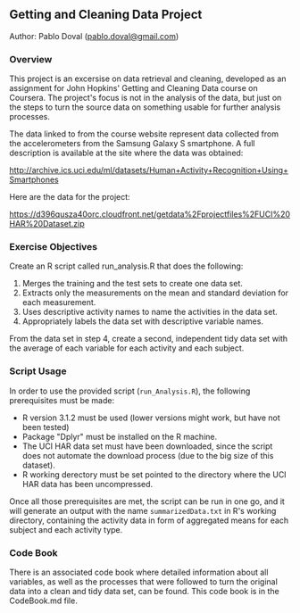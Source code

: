 ## Getting and Cleaning Data Project

Author: Pablo Doval (pablo.doval@gmail.com)


### Overview
This project is an excersise on data retrieval and cleaning, developed as an assignment for John Hopkins' Getting and Cleaning Data course on Coursera. The project's focus is not in the analysis of the data, but just on the steps to turn the source data on something usable for further analysis processes.

The data linked to from the course website represent data collected from the accelerometers from the Samsung Galaxy S smartphone. A full description is available at the site where the data was obtained:

http://archive.ics.uci.edu/ml/datasets/Human+Activity+Recognition+Using+Smartphones

Here are the data for the project:

https://d396qusza40orc.cloudfront.net/getdata%2Fprojectfiles%2FUCI%20HAR%20Dataset.zip

### Exercise Objectives

Create an R script called run_analysis.R that does the following: 

1. Merges the training and the test sets to create one data set.
2. Extracts only the measurements on the mean and standard deviation for each measurement. 
3. Uses descriptive activity names to name the activities in the data set.
4. Appropriately labels the data set with descriptive variable names. 

From the data set in step 4, create a second, independent tidy data set with the average of each variable for each activity and each subject.

### Script Usage

In order to use the provided script (`run_Analysis.R`), the following prerequisites must be made:

* R version 3.1.2 must be used (lower versions might work, but have not been tested)
* Package "Dplyr" must be installed on the R machine.
* The UCI HAR data set must have been downloaded, since the script does not automate the download process (due to the big size of this dataset).
* R working derectory must be set pointed to the directory where the UCI HAR data has been uncompressed.

Once all those prerequisites are met, the script can be run in one go, and it will generate an output with the name `summarizedData.txt` in R's working directory, containing the activity data in form of aggregated means for each subject and each activity type.



### Code Book
There is an associated code book where detailed information about all variables, as well as the processes that were followed to turn the original data into a clean and tidy data set, can be found. This code book is in the CodeBook.md file.

